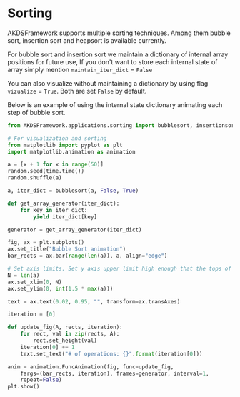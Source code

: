 # Sorting

AKDSFramework supports multiple sorting techniques. Among them bubble sort, insertion sort and heapsort is available currently.

For bubble sort and insertion sort we maintain a dictionary of internal array positions for future use, If you don't want to store each internal state of array simply mention `maintain_iter_dict` = `False`

You can also visualize without maintaining a dictionary by using flag `vizualize` = `True`. Both are set `False` by default.

Below is an example of using the internal state dictionary animating each step of bubble sort.
```python
from AKDSFramework.applications.sorting import bubblesort, insertionsort, heapsort

# For visualization and sorting
from matplotlib import pyplot as plt
import matplotlib.animation as animation

a = [x + 1 for x in range(50)]
random.seed(time.time())
random.shuffle(a)

a, iter_dict = bubblesort(a, False, True)

def get_array_generator(iter_dict):
    for key in iter_dict:
        yield iter_dict[key]

generator = get_array_generator(iter_dict)

fig, ax = plt.subplots()
ax.set_title("Bubble Sort animation")
bar_rects = ax.bar(range(len(a)), a, align="edge")

# Set axis limits. Set y axis upper limit high enough that the tops of the bars won't overlap with the text label.
N = len(a)
ax.set_xlim(0, N)
ax.set_ylim(0, int(1.5 * max(a)))

text = ax.text(0.02, 0.95, "", transform=ax.transAxes)

iteration = [0]

def update_fig(A, rects, iteration):
    for rect, val in zip(rects, A):
        rect.set_height(val)
    iteration[0] += 1
    text.set_text("# of operations: {}".format(iteration[0]))

anim = animation.FuncAnimation(fig, func=update_fig,
    fargs=(bar_rects, iteration), frames=generator, interval=1,
    repeat=False)
plt.show()
```
